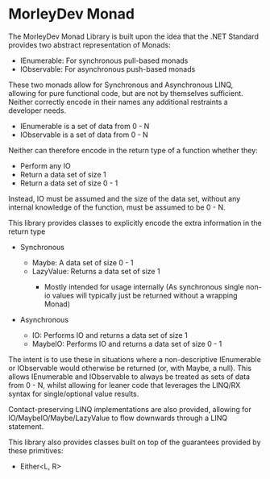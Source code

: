 MorleyDev Monad
===============

The MorleyDev Monad Library is built upon the idea that the .NET Standard provides two abstract representation of Monads:
* IEnumerable<T>: For synchronous pull-based monads
* IObservable<T>: For asynchronous push-based monads

These two monads allow for Synchronous and Asynchronous LINQ, allowing for pure functional code, but are not by themselves sufficient. Neither correctly encode in their names any additional restraints a developer needs.

* IEnumerable is a set of data from 0 - N
* IObservable is a set of data from 0 - N

Neither can therefore encode in the return type of a function whether they:
* Perform any IO
* Return a data set of size 1
* Return a data set of size 0 - 1

Instead, IO must be assumed and the size of the data set, without any internal knowledge of the function, must be assumed to be 0 - N.

This library provides classes to explicitly encode the extra information in the return type
* Synchronous
  * Maybe<T>: A data set of size 0 - 1
  * LazyValue<T>: Returns a data set of size 1
    * Mostly intended for usage internally (As synchronous single non-io values will typically just be returned without a wrapping Monad)

* Asynchronous
  * IO<T>: Performs IO and returns a data set of size 1
  * MaybeIO<T>: Performs IO and returns a data set of size 0 - 1

The intent is to use these in situations where a non-descriptive IEnumerable or IObservable would otherwise be returned (or, with Maybe, a null).
This allows IEnumerable and IObservable to always be treated as sets of data from 0 - N, whilst allowing for leaner code that leverages the LINQ/RX syntax for single/optional value results.

Contact-preserving LINQ implementations are also provided, allowing for IO/MaybeIO/Maybe/LazyValue to flow downwards through a LINQ statement.

This library also provides classes built on top of the guarantees provided by these primitives:
* Either<L, R>
